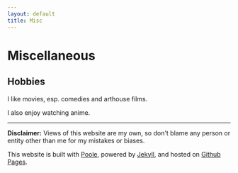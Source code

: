 ```yaml
---
layout: default
title: Misc
---
```


# Miscellaneous

## Hobbies
I like movies, esp. comedies and arthouse films. 

I also enjoy watching anime.

-----

**Disclaimer:** Views of this website are my own, so don't blame any person or entity other than me for my mistakes or biases.

This website is built with [Poole](https://github.com/poole/poole), powered by [Jekyll](https://jekyllrb.com/), and hosted on [Github Pages](https://pages.github.com/).
